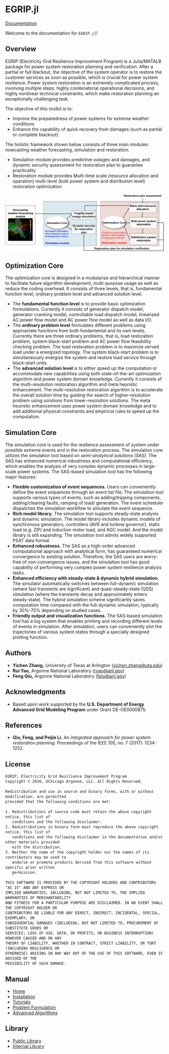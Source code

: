 # EGRIP.jl 
[Documentation](https://anl-ceeesa.github.io/EGRIP.jl/index.html)

Welcome to the documentation for `EGRIP.jl`!

## Overview
EGRIP (Electricity Grid Resilience Improvement Program) is a Julia/MATALB package for power system restoration planning and verification. After a partial or full blackout, the objective of the system operator is to restore the customer services as soon as possible, which is crucial for power system resilience. Power system restoration is an extremely complicated process, involving multiple steps, highly combinatorial operational decisions, and highly nonlinear technical constraints, which make restoration planning an exceptionally challenging task.

The objective of this toolkit is to:
- Improve the preparedness of power systems for extreme weather conditions
- Enhance the capability of quick recovery from damages (such as partial or complete blackout)

The holistic framework shown below consists of three main modules: nowcasting weather forecasting, simulation and restoration.
- Simulation module provides predictive outages and damages, and dynamic security assessment for restoration plan to guarantee practicality
- Restoration module provides Multi-time scale (resource allocation and operation) multi-level (bulk power system and distribution level) restoration optimization

![Holistic structure](fig_holistic.png)



## Optimization Core
The optimization core is designed in a modularize and hierarchical manner to facilitate future algorithm development, multi-purpose usage as well as reduce the coding overhead. It consists of three levels, that is, fundamental function level, ordinary problem level and advanced solution level.
- The **fundamental function level** is to provide basic optimization formulations. Currently it consists of generator dispatch model, generator cranking model, controllable load dispatch model, linearized AC power flow model and AC power flow model as well as data I/O.
- The **ordinary problem level** formulates different problems using appropriate functions from both fundamental and its own levels. Currently there are three ordinary problems, that is, load restoration problem, system black-start problem and AC power flow feasibility checking problem. The load restoration problem is to maximize served load under a energized topology. The system black-start problem is to simultaneously energize the system and restore load service through black-start units.
- The **advanced solution level** is to either speed up the computation or accommodate new capabilities using both state-of-the-art optimization algorithm and power system domain knowledge. Currently it consists of the multi-resolution restoration algorithm and meta heuristic enhancement. The multi-resolution restoration algorithm is to accelerate the overall solution time by guiding the search of higher-resolution problem using solutions from lower-resolution solutions. The meta heuristic enhancement uses power system domain knowledge and to add additional physical constraints and empirical rules to speed up the computation.



## Simulation Core
The simulation core is used for the resilience assessment of system under possible extreme events and in the restoration process. The simulation core utilizes the simulation tool based on *semi-analytical solutions (SAS)*. The SAS has enhanced numerical robustness and computational efficiency, which enables the analysis of very complex dynamic processes in large-scale power systems. The SAS-based simulation tool has the following major features:
* **Flexible customization of event sequences.** Users can conveniently define the event sequences through an event list file. The simulation tool supports various types of events, such as adding/tripping components, adding/clearing faults, ramping of load/ generation. The event scheduler dispatches the simulation workflow to simulate the event sequence.
* **Rich model library.** The simulation tool supports steady-state analysis and dynamic simulation. The model library includes dynamic models of synchronous generators, controllers (AVR and turbine governor), static load (e.g. ZIP) and induction motor load, and AGC model. And the model library is still expanding. The simulation tool admits widely supported PSAT data format.
* **Enhanced robustness.** The SAS as a high-order advanced computational approach with analytical form, has guaranteed numerical convergence to existing solution. Therefore, the SAS users are worry-free of non-convergence issues, and the simulation tool has good capability of performing very complex power system resilience analysis tasks.
* **Enhanced efficiency with steady-state & dynamic hybrid simulation.** The simulator automatically switches between full-dynamic simulation (where fast transients are significant) and quasi-steady-state (QSS) simulation (where the transients decay and approximately enters steady-state). The hybrid simulation scheme significantly saves computation time compared with the full-dynamic simulation, typically by 30%-70% depending on studied cases.
* **Friendly output and visualization functions.** The SAS-based simulation tool has a log system that enables printing and recording different levels of events in simulation. After simulation, users can conveniently plot the trajectories of various system states through a specially designed plotting function.


## Authors
* **Yichen Zhang,** University of Texas at Arlington (yichen.zhang@uta.edu)
* **Rui Yao,** Argonne National Laboratory (ryao@anl.gov)
* **Feng Qiu,** Argonne National Laboratory (fqiu@anl.gov)

## Acknowledgments
* Based upon work supported by the **U.S. Department of Energy Advanced Grid Modeling Program** under Grant DE-OE0000875.

## References
* **Qiu, Feng, and Peijie Li.** *An integrated approach for power system restoration planning.* Proceedings of the IEEE 105, no. 7 (2017): 1234-1252.


## License
```text
EGRIP, Electricity Grid Resilience Improvement Program
Copyright © 2020, UChicago Argonne, LLC. All Rights Reserved.

Redistribution and use in source and binary forms, with or without modification, are permitted
provided that the following conditions are met:

1. Redistributions of source code must retain the above copyright notice, this list of
   conditions and the following disclaimer.
2. Redistributions in binary form must reproduce the above copyright notice, this list of
   conditions and the following disclaimer in the documentation and/or other materials provided
   with the distribution.
3. Neither the name of the copyright holder nor the names of its contributors may be used to
   endorse or promote products derived from this software without specific prior written
   permission.

THIS SOFTWARE IS PROVIDED BY THE COPYRIGHT HOLDERS AND CONTRIBUTORS "AS IS" AND ANY EXPRESS OR
IMPLIED WARRANTIES, INCLUDING, BUT NOT LIMITED TO, THE IMPLIED WARRANTIES OF MERCHANTABILITY
AND FITNESS FOR A PARTICULAR PURPOSE ARE DISCLAIMED. IN NO EVENT SHALL THE COPYRIGHT HOLDER OR
CONTRIBUTORS BE LIABLE FOR ANY DIRECT, INDIRECT, INCIDENTAL, SPECIAL, EXEMPLARY, OR
CONSEQUENTIAL DAMAGES (INCLUDING, BUT NOT LIMITED TO, PROCUREMENT OF SUBSTITUTE GOODS OR
SERVICES; LOSS OF USE, DATA, OR PROFITS; OR BUSINESS INTERRUPTION) HOWEVER CAUSED AND ON ANY
THEORY OF LIABILITY, WHETHER IN CONTRACT, STRICT LIABILITY, OR TORT (INCLUDING NEGLIGENCE OR
OTHERWISE) ARISING IN ANY WAY OUT OF THE USE OF THIS SOFTWARE, EVEN IF ADVISED OF THE
POSSIBILITY OF SUCH DAMAGE.
```


## Manual
- [Home](https://anl-ceeesa.github.io/EGRIP.jl/)
- [Installation](https://anl-ceeesa.github.io/EGRIP.jl/ch1_sec1_install.html)
- [Tutorials](https://anl-ceeesa.github.io/EGRIP.jl/ch1_sec2_tutorials.html)
- [Problem Formulation](https://anl-ceeesa.github.io/EGRIP.jl/ch1_sec3_formulations.html)
- [Advanced Algorithms](https://anl-ceeesa.github.io/EGRIP.jl/ch1_sec4_advanced_algorithm.html)
## Library
- [Public Library](https://anl-ceeesa.github.io/EGRIP.jl/ch2_sec1_library_public.html)
- [Internal Library](https://anl-ceeesa.github.io/EGRIP.jl/ch2_sec2_library_internal.html)
